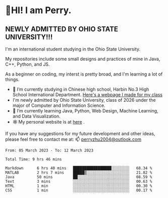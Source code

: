 # 🌄HI! I am Perry. <br> #
## NEWLY ADMITTED BY OHIO STATE UNIVERSITY!!! ##  
I'm an international student studying in the Ohio State University. <br>

My repositories include some small designs and practices of mine in Java, C++, Python, and JS. <br>

As a beginner on coding, my interst is pretty broad, and I'm learning a lot of things. <br>
- 🔭 I’m currently studying in Chinese high school, Harbin No.3 High School International Department. [Here's a webpage I made for my class](https://perry2004.github.io/weirdos/)
- I'm newly admitted by Ohio State University, class of 2026 under the major of Computer and Information Science. 
- 🌱 I’m currently learning Java, Python, Web Design, Machine Learning, and Data Visualization. 
- 🕸️ My personal website is at <a href="https://zhu-yp.cn">here</a> .  

If you have any suggestions for my future development and other ideas, please feel free to contact me at: 📫 [perryzhu2004@outlook.com](mailto:perryzhu2004@outlook.com)

<!--START_SECTION:waka-->

```text
From: 05 March 2023 - To: 12 March 2023

Total Time: 9 hrs 46 mins

Markdown      6 hrs 40 mins   █████████████████░░░░░░░░   68.34 %
MATLAB        2 hrs 7 mins    █████▒░░░░░░░░░░░░░░░░░░░   21.82 %
Java          50 mins         ██░░░░░░░░░░░░░░░░░░░░░░░   08.59 %
Text          3 mins          ░░░░░░░░░░░░░░░░░░░░░░░░░   00.63 %
HTML          1 min           ░░░░░░░░░░░░░░░░░░░░░░░░░   00.30 %
CSS           1 min           ░░░░░░░░░░░░░░░░░░░░░░░░░   00.17 %
```

<!--END_SECTION:waka-->